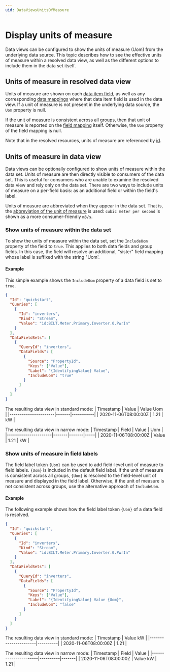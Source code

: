 ```yaml
---
uid: DataViewsUnitsOfMeasure
---
```


# Display units of measure

Data views can be configured to show the units of measure (Uom) from the underlying data source. This topic describes how to see the effective units of measure within a resolved data view, as well as the different options to include them in the data set itself.

## Units of measure in resolved data view

Units of measure are shown on each [data item field](xref:ResolvedDataView#dataitemfield), as well as any corresponding [data mappings](xref:ResolvedDataView#datamapping) where that data item field is used in the data view. If a unit of measure is not present in the underlying data source, the `Uom` property is null.

If the unit of measure is consistent across all groups, then that unit of measure is reported on the [field mapping](xref:ResolvedDataView#fieldmapping) itself. Otherwise, the `Uom` property of the field mapping is null.

Note that in the resolved resources, units of measure are referenced by [id](xref:unitsOfMeasure).

## Units of measure in data view

Data views can be optionally configured to show units of measure within the data set. Units of measure are then directly visible to consumers of the data set. This is useful for consumers who are unable to examine the resolved data view and rely only on the data set. There are two ways to include units of measure on a per-field basis: as an additional field or within the field's label.

Units of measure are abbreviated when they appear in the data set. That is, the [abbreviation of the unit of measure](xref:unitsOfMeasure) is used: `cubic meter per second` is shown as a more consumer-friendly `m3/s`.

### Show units of measure within the data set

To show the units of measure within the data set, set the `IncludeUom` property of the field to `true`. This applies to both data fields and group fields. In this case, the field will resolve an additional, "sister" field mapping whose label is suffixed with the string "Uom'.

#### Example

This simple example shows the `IncludeUom` property of a data field is set to `true`.

```json
{
  "Id": "quickstart",
  "Queries": [
    {
      "Id": "inverters",
      "Kind": "Stream",
      "Value": "id:BILT.Meter.Primary.Inverter.0.PwrIn"
    }
  ],
  "DataFieldSets": [
    {
      "QueryId": "inverters",
      "DataFields": [
        {
          "Source": "PropertyId",
          "Keys": ["Value"],
          "Label": "{IdentifyingValue} Value",
          "IncludeUom": "true"
        }
      ]
    }
  ]
}
```

The resulting data view in standard mode: | Timestamp | Value | Value Uom | |----------------------|-------|-----------| | 2020-11-06T08:00:00Z | 1.21 | kW |

The resulting data view in narrow mode: | Timestamp | Field | Value | Uom | |----------------------|-------|-------|-----| | 2020-11-06T08:00:00Z | Value | 1.21 | kW |

### Show units of measure in field labels

The field label token `{Uom}` can be used to add field-level unit of measure to field labels. `{Uom}` is included in the default field label. If the unit of measure is consistent across all groups, `{Uom}` is resolved to the field-level unit of measure and displayed in the field label. Otherwise, if the unit of measure is not consistent across groups, use the alternative approach of `IncludeUom`.

#### Example

The following example shows how the field label token `{Uom}` of a data field is resolved.

```json
{
  "Id": "quickstart",
  "Queries": [
    {
      "Id": "inverters",
      "Kind": "Stream",
      "Value": "id:BILT.Meter.Primary.Inverter.0.PwrIn"
    }
  ],
  "DataFieldSets": [
    {
      "QueryId": "inverters",
      "DataFields": [
        {
          "Source": "PropertyId",
          "Keys": ["Value"],
          "Label": "{IdentifyingValue} Value {Uom}",
          "IncludeUom": "false"
        }
      ]
    }
  ]
}
```

The resulting data view in standard mode: | Timestamp | Value kW | |----------------------|----------| | 2020-11-06T08:00:00Z | 1.21 |

The resulting data view in narrow mode: | Timestamp | Field | Value | |----------------------|----------|-------| | 2020-11-06T08:00:00Z | Value kW | 1.21 |
